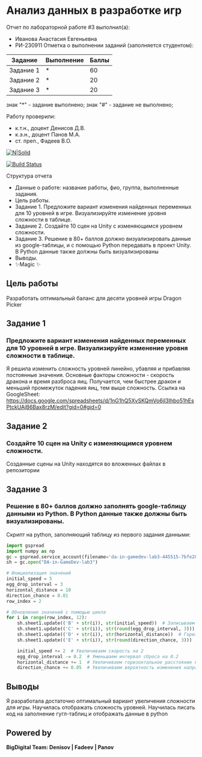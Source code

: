 # Анализ данных в разработке игр
Отчет по лабораторной работе #3 выполнил(а):
- Иванова Анастасия Евгеньевна
- РИ-230911
Отметка о выполнении заданий (заполняется студентом):

| Задание | Выполнение | Баллы |
| ------ | ------ | ------ |
| Задание 1 | * | 60 |
| Задание 2 | * | 20 |
| Задание 3 | * | 20 |

знак "*" - задание выполнено; знак "#" - задание не выполнено;

Работу проверили:
- к.т.н., доцент Денисов Д.В.
- к.э.н., доцент Панов М.А.
- ст. преп., Фадеев В.О.

[![N|Solid](https://cldup.com/dTxpPi9lDf.thumb.png)](https://nodesource.com/products/nsolid)

[![Build Status](https://travis-ci.org/joemccann/dillinger.svg?branch=master)](https://travis-ci.org/joemccann/dillinger)

Структура отчета

- Данные о работе: название работы, фио, группа, выполненные задания.
- Цель работы.
- Задание 1. Предложите вариант изменения найденных переменных для 10 уровней в игре. Визуализируйте изменение уровня сложности в таблице. 
- Задание 2. Создайте 10 сцен на Unity с изменяющимся уровнем сложности.
- Задание 3. Решение в 80+ баллов должно визуализировать данные из google-таблицы, и с помощью Python передавать в проект Unity. В Python данные также должны быть визуализированы
- Выводы.
- ✨Magic ✨

## Цель работы
Разработать оптимальный баланс для десяти уровней игры Dragon Picker

## Задание 1
### Предложите вариант изменения найденных переменных для 10 уровней в игре. Визуализируйте изменение уровня сложности в таблице. 
Я решила изменить сложность уровней линейно, убавляя и прибавляя постоянные значения.
Основные факторы сложности - скорость дракона и время разброса яиц. Получается, чем быстрее дракон и меньший промежуток падения яиц, тем выше сложность.
Ссылка на GoogleSheet: https://docs.google.com/spreadsheets/d/1nG1hQ5XvSKQmVo6jI3Ihbo51hEsPtckUAjB6Bax8rzM/edit?gid=0#gid=0


## Задание 2
### Создайте 10 сцен на Unity с изменяющимся уровнем сложности.
Созданные сцены на Unity находятся во вложенных файлах в репозитории

## Задание 3
### Решение в 80+ баллов должно заполнять google-таблицу данными из Python. В Python данные также должны быть визуализированы.

Скрипт на python, заполняющий таблицу из первого задания данными:
```python
import gspread
import numpy as np
gc = gspread.service_account(filename='da-in-gamedev-lab3-445515-7bfe28f04763.json')
sh = gc.open("DA-in-GameDev-lab3")

# Инициализация значений
initial_speed = 5
egg_drop_interval = 3
horizontal_distance = 10
direction_chance = 0.01
row_index = 2

# Обновление значений с помощью цикла
for i in range(row_index, 12):
    sh.sheet1.update(('B' + str(i)), str(initial_speed))  # Записываем скорость
    sh.sheet1.update(('C' + str(i)), str(round(egg_drop_interval, 3)))  # Интервал сброса, округленный до 3 знаков
    sh.sheet1.update(('D' + str(i)), str(horizontal_distance))  # Горизонтальное расстояние
    sh.sheet1.update(('E' + str(i)), str(round(direction_chance, 3)))  # Вероятность направления, округленная до 3 знаков

    initial_speed += 2  # Увеличиваем скорость на 2
    egg_drop_interval -= 0.2  # Уменьшаем интервал сброса на 0.2
    horizontal_distance += 1  # Увеличиваем горизонтальное расстояние на 1
    direction_chance += 0.05  # Увеличиваем вероятность изменения направления на 0.05
```
## Выводы
Я разработала достаточно оптимальный вариант увеличения сложности для игры. Научилась отображать сложность уровней. Научилась писать код на заполнение гугл-таблиц и отображать данные в python

## Powered by

**BigDigital Team: Denisov | Fadeev | Panov**
